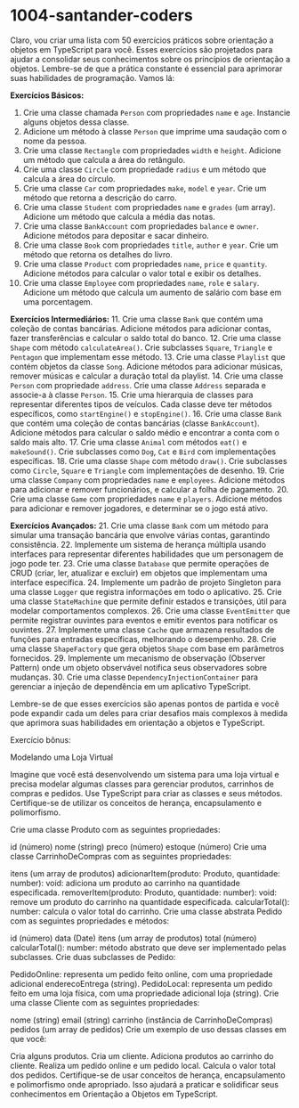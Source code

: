 # 1004-santander-coders

Claro, vou criar uma lista com 50 exercícios práticos sobre orientação a objetos em TypeScript para você. Esses exercícios são projetados para ajudar a consolidar seus conhecimentos sobre os princípios de orientação a objetos. Lembre-se de que a prática constante é essencial para aprimorar suas habilidades de programação. Vamos lá:

**Exercícios Básicos:**

1. Crie uma classe chamada `Person` com propriedades `name` e `age`. Instancie alguns objetos dessa classe.
2. Adicione um método à classe `Person` que imprime uma saudação com o nome da pessoa.
3. Crie uma classe `Rectangle` com propriedades `width` e `height`. Adicione um método que calcula a área do retângulo.
4. Crie uma classe `Circle` com propriedade `radius` e um método que calcula a área do círculo.
5. Crie uma classe `Car` com propriedades `make`, `model` e `year`. Crie um método que retorna a descrição do carro.
6. Crie uma classe `Student` com propriedades `name` e `grades` (um array). Adicione um método que calcula a média das notas.
7. Crie uma classe `BankAccount` com propriedades `balance` e `owner`. Adicione métodos para depositar e sacar dinheiro.
8. Crie uma classe `Book` com propriedades `title`, `author` e `year`. Crie um método que retorna os detalhes do livro.
9. Crie uma classe `Product` com propriedades `name`, `price` e `quantity`. Adicione métodos para calcular o valor total e exibir os detalhes.
10. Crie uma classe `Employee` com propriedades `name`, `role` e `salary`. Adicione um método que calcula um aumento de salário com base em uma porcentagem.

**Exercícios Intermediários:** 11. Crie uma classe `Bank` que contém uma coleção de contas bancárias. Adicione métodos para adicionar contas, fazer transferências e calcular o saldo total do banco. 12. Crie uma classe `Shape` com método `calculateArea()`. Crie subclasses `Square`, `Triangle` e `Pentagon` que implementam esse método. 13. Crie uma classe `Playlist` que contém objetos da classe `Song`. Adicione métodos para adicionar músicas, remover músicas e calcular a duração total da playlist. 14. Crie uma classe `Person` com propriedade `address`. Crie uma classe `Address` separada e associe-a à classe `Person`. 15. Crie uma hierarquia de classes para representar diferentes tipos de veículos. Cada classe deve ter métodos específicos, como `startEngine()` e `stopEngine()`. 16. Crie uma classe `Bank` que contém uma coleção de contas bancárias (classe `BankAccount`). Adicione métodos para calcular o saldo médio e encontrar a conta com o saldo mais alto. 17. Crie uma classe `Animal` com métodos `eat()` e `makeSound()`. Crie subclasses como `Dog`, `Cat` e `Bird` com implementações específicas. 18. Crie uma classe `Shape` com método `draw()`. Crie subclasses como `Circle`, `Square` e `Triangle` com implementações de desenho. 19. Crie uma classe `Company` com propriedades `name` e `employees`. Adicione métodos para adicionar e remover funcionários, e calcular a folha de pagamento. 20. Crie uma classe `Game` com propriedades `name` e `players`. Adicione métodos para adicionar e remover jogadores, e determinar se o jogo está ativo.

**Exercícios Avançados:** 21. Crie uma classe `Bank` com um método para simular uma transação bancária que envolve várias contas, garantindo consistência. 22. Implemente um sistema de herança múltipla usando interfaces para representar diferentes habilidades que um personagem de jogo pode ter. 23. Crie uma classe `Database` que permite operações de CRUD (criar, ler, atualizar e excluir) em objetos que implementam uma interface específica. 24. Implemente um padrão de projeto Singleton para uma classe `Logger` que registra informações em todo o aplicativo. 25. Crie uma classe `StateMachine` que permite definir estados e transições, útil para modelar comportamentos complexos. 26. Crie uma classe `EventEmitter` que permite registrar ouvintes para eventos e emitir eventos para notificar os ouvintes. 27. Implemente uma classe `Cache` que armazena resultados de funções para entradas específicas, melhorando o desempenho. 28. Crie uma classe `ShapeFactory` que gera objetos `Shape` com base em parâmetros fornecidos. 29. Implemente um mecanismo de observação (Observer Pattern) onde um objeto observável notifica seus observadores sobre mudanças. 30. Crie uma classe `DependencyInjectionContainer` para gerenciar a injeção de dependência em um aplicativo TypeScript.

Lembre-se de que esses exercícios são apenas pontos de partida e você pode expandir cada um deles para criar desafios mais complexos à medida que aprimora suas habilidades em orientação a objetos e TypeScript.

Exercício bônus:

Modelando uma Loja Virtual

Imagine que você está desenvolvendo um sistema para uma loja virtual e precisa modelar algumas classes para gerenciar produtos, carrinhos de compras e pedidos. Use TypeScript para criar as classes e seus métodos. Certifique-se de utilizar os conceitos de herança, encapsulamento e polimorfismo.

Crie uma classe Produto com as seguintes propriedades:

id (número)
nome (string)
preco (número)
estoque (número)
Crie uma classe CarrinhoDeCompras com as seguintes propriedades:

itens (um array de produtos)
adicionarItem(produto: Produto, quantidade: number): void: adiciona um produto ao carrinho na quantidade especificada.
removerItem(produto: Produto, quantidade: number): void: remove um produto do carrinho na quantidade especificada.
calcularTotal(): number: calcula o valor total do carrinho.
Crie uma classe abstrata Pedido com as seguintes propriedades e métodos:

id (número)
data (Date)
itens (um array de produtos)
total (número)
calcularTotal(): number: método abstrato que deve ser implementado pelas subclasses.
Crie duas subclasses de Pedido:

PedidoOnline: representa um pedido feito online, com uma propriedade adicional enderecoEntrega (string).
PedidoLocal: representa um pedido feito em uma loja física, com uma propriedade adicional loja (string).
Crie uma classe Cliente com as seguintes propriedades:

nome (string)
email (string)
carrinho (instância de CarrinhoDeCompras)
pedidos (um array de pedidos)
Crie um exemplo de uso dessas classes em que você:

Cria alguns produtos.
Cria um cliente.
Adiciona produtos ao carrinho do cliente.
Realiza um pedido online e um pedido local.
Calcula o valor total dos pedidos.
Certifique-se de usar conceitos de herança, encapsulamento e polimorfismo onde apropriado. Isso ajudará a praticar e solidificar seus conhecimentos em Orientação a Objetos em TypeScript.
